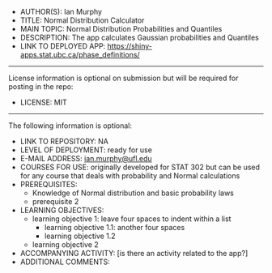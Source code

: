 - AUTHOR(S): Ian Murphy
- TITLE: Normal Distribution Calculator
- MAIN TOPIC: Normal Distribution Probabilities and Quantiles
- DESCRIPTION: The app calculates Gaussian probabilities and Quantiles
- LINK TO DEPLOYED APP: https://shiny-apps.stat.ubc.ca/phase_definitions/

---------------------------
License information is optional on submission but will be required for posting in the repo:

- LICENSE: MIT
---------------------------

The following information is optional:

- LINK TO REPOSITORY: NA
- LEVEL OF DEPLOYMENT: ready for use
- E-MAIL ADDRESS: ian.murphy@ufl.edu
- COURSES FOR USE: originally developed for STAT 302 but can be used for any course that deals with probability and Normal calculations
- PREREQUISITES:
    - Knowledge of Normal distribution and basic probability laws
    - prerequisite 2
- LEARNING OBJECTIVES: 
    - learning objective 1: leave four spaces to indent within a list
        - learning objective 1.1: another four spaces
        - learning objective 1.2
    - learning objective 2
- ACCOMPANYING ACTIVITY: [is there an activity related to the app?]
- ADDITIONAL COMMENTS: 
